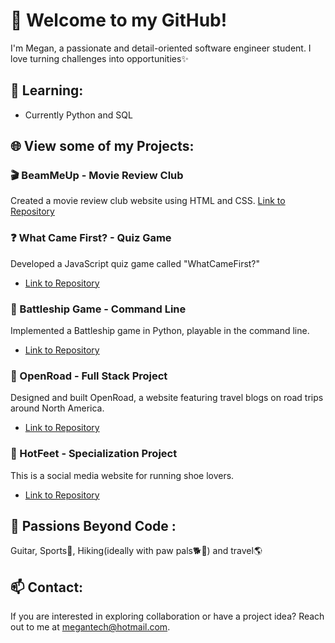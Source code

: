 # 🚀 Welcome to my GitHub!

I'm Megan, a passionate and detail-oriented software engineer student. I love turning challenges into opportunities✨

## 🍑 Learning: 

- Currently Python and SQL
  
## 🌐 View some of my Projects:

### 🎬 BeamMeUp - Movie Review Club

Created a movie review club website using HTML and CSS.
[Link to Repository](https://github.com/Megwana/beammeup)

### ❓ What Came First? - Quiz Game

Developed a JavaScript quiz game called "WhatCameFirst?"
- [Link to Repository](https://github.com/Megwana/whatcamefirst)

### 🚢 Battleship Game - Command Line

Implemented a Battleship game in Python, playable in the command line.
- [Link to Repository](https://github.com/Megwana/battleship01)

### 🚗 OpenRoad - Full Stack Project

Designed and built OpenRoad, a website featuring travel blogs on road trips around North America.
- [Link to Repository](https://github.com/Megwana/open_road)

### 👟 HotFeet - Specialization Project

This is a social media website for running shoe lovers.
- [Link to Repository](https://github.com/Megwana/backend-hf)

## 🌈 Passions Beyond Code :

Guitar, Sports🎾, Hiking(ideally with paw pals🐕🐾) and travel🌎

## 📫 Contact:

If you are interested in exploring collaboration or have a project idea? Reach out to me at [megantech@hotmail.com](mailto:megantech@hotmail.com).
